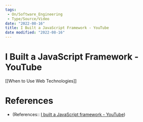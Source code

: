 ```yaml
---
tags:
 - On/Software_Engineering
 - Type/Source/Video
date: "2022-08-16"
title: I Built a JavaScript Framework - YouTube
date modified: "2022-08-16"
---
```


# I Built a JavaScript Framework - YouTube
[[When to Use Web Technologies]]

# References
- (References:: [I built a JavaScript framework - YouTube](https://www.youtube.com/watch?v=SJeBRW1QQMA))

